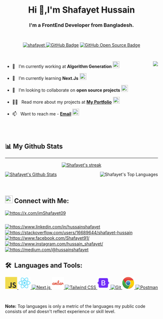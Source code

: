 
<h1 align="center">Hi 👋,I'm Shafayet Hussain</h1>
<h3 align="center">I'm a FrontEnd Developer from Bangladesh.</h3>
<!--  <img src="assets/gifs/waving-hand-joypixels.gif" height="28px" width="28px"> --> 
<br>
<!-- 
<p align="center">
  <img data-target="animated-image.replacedImage" alt="img" class="AnimatedImagePlayer-animatedImage" src="https://camo.githubusercontent.com/27580a32faa17e70eb452c4d5da3c99194238de3451ffebb88ac92b53f50b98a/68747470733a2f2f6769746875622e6769746875626173736574732e636f6d2f696d616765732f6d6f6e612d6c6f6164696e672d64656661756c742e676966" width="100px" style="display: block; opacity: 1;">
</P>
-->

<p align="center">
  <a href="https://github.com/HussainShafayet"><img src="https://komarev.com/ghpvc/?username=HussainShafayet&label=Profile%20views&color=0e75b6&style=flat" alt="shafayet" /> </a>
  <a href="https://github.com/HussainShafayet"><img src="https://img.shields.io/github/followers/HussainShafayet?label=Followers&style=social" alt="GitHub Badge"></a> 
  <a href="https://github.com/HussainShafayet?tab=repositories"><img src="https://badges.frapsoft.com/os/v1/open-source.svg?v=102" alt="GitHub Open Source Badge"></a> 
</p>


<br>

<p align="right">
  <img align="right" src="https://cdn.dribbble.com/users/1162077/screenshots/3848914/programmer.gif" height="260"/>
<p>

<p align="left">

- 🔭 &nbsp; I’m currently working at **Algorithm Generation** <img src="assets/gifs/winking-face-joypixels.gif" height="22px" width="22px">

- 🌱 &nbsp; I’m currently learning **Next.Js** <img src="assets/gifs/writing-hand-joypixels.gif" height="22px" width="22px">

- 👯 &nbsp; I’m looking to collaborate on **open source projects** <img src="assets/gifs/waving-hand-joypixels.gif" height="22px" width="22px">

- 👨‍💻 &nbsp; Read more about my projects at **[My Portfolio](https://hussainshafayet.github.io/myportfolio/)** <img src="assets/gifs/robot-joypixels.gif" height="22px" width="22px">

- 📫 &nbsp; Want to reach me - **[Email](mailto:shafayetsec09@gmail.com)** <img src="assets/gifs/thinking-face-joypixels.gif" height="22px" width="22px">
<p>

<br>
<br>

## 📊 My Github Stats

<hr>

<p align="center">
  <a href="https://github.com/HussainShafayet/">
    <img title="🔥 Get streak stats for your profile at git.io/streak-stats" height="170px" alt="Shafayet's streak" src="https://github-readme-streak-stats.herokuapp.com/?user=HussainShafayet&theme=black-ice&hide_border=true&stroke=0000&background=0D1117"/>
  </a>
 
</p>

<p>
  <a align="left" href="https://github.com/HussainShafayet/">
    <img alt="Shafayet's Github Stats" height="170px" src="https://github-readme-stats.vercel.app/api?username=HussainShafayet&show_icons=true&count_private=true&theme=react&hide_border=true&bg_color=0D1117" />
  </a>
  <a href="https://github.com/HussainShafayet/">
    <img align="right" alt="Shafayet's Top Languages" height="170px" src="https://github-readme-stats.vercel.app/api/top-langs/?username=HussainShafayet&langs_count=8&count_private=true&layout=compact&theme=react&hide_border=true&bg_color=0D1117" />
  </a>

</p>

<br/>

## <img src="https://cdn-icons-png.flaticon.com/512/1150/1150626.png" height="25px" width="25px"> Connect with Me:

<p align="left">
<a href="https://x.com/imShafayet09" target="blank"><img align="center" src="https://raw.githubusercontent.com/rahuldkjain/github-profile-readme-generator/master/src/images/icons/Social/twitter.svg" alt="https://x.com/imShafayet09" height="30" width="40" /></a>
<a href="https://www.linkedin.com/in/hussainshafayet" target="blank"><img align="center" src="https://raw.githubusercontent.com/rahuldkjain/github-profile-readme-generator/master/src/images/icons/Social/linked-in-alt.svg" alt="https://www.linkedin.com/in/hussainshafayet" height="30" width="40" /></a>
<a href="https://stackoverflow.com/users/16689644/shafayet-hussain" target="blank"><img align="center" src="https://raw.githubusercontent.com/rahuldkjain/github-profile-readme-generator/master/src/images/icons/Social/stack-overflow.svg" alt="https://stackoverflow.com/users/16689644/shafayet-hussain" height="30" width="40" /></a>
<a href="https://www.facebook.com/Shafayet91/" target="blank"><img align="center" src="https://raw.githubusercontent.com/rahuldkjain/github-profile-readme-generator/master/src/images/icons/Social/facebook.svg" alt="https://www.facebook.com/Shafayet91/" height="30" width="40" /></a>
<a href="https://www.instagram.com/hussain_shafayet/" target="blank"><img align="center" src="https://raw.githubusercontent.com/rahuldkjain/github-profile-readme-generator/master/src/images/icons/Social/instagram.svg" alt="https://www.instagram.com/hussain_shafayet/" height="30" width="40" /></a>
<a href="https://medium.com/@hussainshafayet" target="blank"><img align="center" src="https://raw.githubusercontent.com/rahuldkjain/github-profile-readme-generator/master/src/images/icons/Social/medium.svg" alt="https://medium.com/@hussainshafayet" height="30" width="40" /></a>
</p>



## 🛠️&nbsp;&nbsp;Languages and Tools:
<p align="left">
  <!-- JavaScript -->
  <a href="https://developer.mozilla.org/en-US/docs/Web/JavaScript" target="_blank">
    <img src="https://raw.githubusercontent.com/devicons/devicon/master/icons/javascript/javascript-original.svg" alt="JavaScript" width="40" height="40"/>
  </a>
  
  <!-- React -->
  <a href="https://reactjs.org/" target="_blank">
    <img src="https://raw.githubusercontent.com/devicons/devicon/master/icons/react/react-original.svg" alt="React" width="40" height="40"/>
  </a>

  <!-- Next.js -->
  <a href="https://nextjs.org/" target="_blank">
    <img src="https://cdn.worldvectorlogo.com/logos/nextjs-2.svg" alt="Next.js" width="40" height="40"/>
  </a>

  <!-- Ember.js -->
  <a href="https://emberjs.com/" target="_blank">
    <img src="https://raw.githubusercontent.com/devicons/devicon/master/icons/ember/ember-original-wordmark.svg" alt="Ember.js" width="40" height="40"/>
  </a>

  <!-- Tailwind CSS -->
  <a href="https://tailwindcss.com/" target="_blank">
    <img src="https://www.vectorlogo.zone/logos/tailwindcss/tailwindcss-icon.svg" alt="Tailwind CSS" width="40" height="40"/>
  </a>

  <!-- Bootstrap -->
  <a href="https://getbootstrap.com/" target="_blank">
    <img src="https://raw.githubusercontent.com/devicons/devicon/master/icons/bootstrap/bootstrap-plain.svg" alt="Bootstrap" width="40" height="40"/>
  </a>

  <!-- Git -->
  <a href="https://git-scm.com/" target="_blank">
    <img src="https://www.vectorlogo.zone/logos/git-scm/git-scm-icon.svg" alt="Git" width="40" height="40"/>
  </a>

  <!-- Chrome DevTools -->
  <a href="https://developer.chrome.com/docs/devtools/" target="_blank">
    <img src="https://raw.githubusercontent.com/devicons/devicon/master/icons/chrome/chrome-original.svg" alt="Chrome DevTools" width="40" height="40"/>
  </a>


  <!-- Postman -->
  <a href="https://postman.com" target="_blank">
    <img src="https://www.vectorlogo.zone/logos/getpostman/getpostman-icon.svg" alt="Postman" width="40" height="40"/>
  </a>
</p>



<br>

<b>Note:</b> Top languages is only a metric of the languages my public code consists of and doesn't reflect experience or skill level.

<br/>
<!-- <a href="https://github.com/hussainShafayet/"><img alt="shafayet's Activity Graph" src="https://activity-graph.herokuapp.com/graph?username=hussainShafayet&bg_color=0D1117&color=5BCDEC&line=5BCDEC&point=FFFFFF&hide_border=true" /></a> --->
